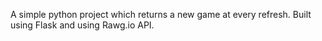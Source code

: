 A simple python project which returns a new game at every refresh.
Built using Flask and using Rawg.io API.